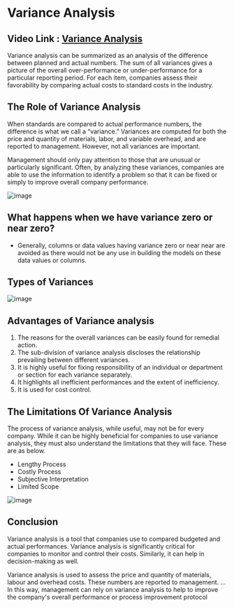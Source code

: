 # Variance Analysis

## Video Link : [Variance Analysis]()


Variance analysis can be summarized as an analysis of the difference between planned and actual numbers. The sum of all variances gives a picture of the overall over-performance or under-performance for a particular reporting period. For each item, companies assess their favorability by comparing actual costs to standard costs in the industry.

## The Role of Variance Analysis
When standards are compared to actual performance numbers, the difference is what we call a “variance.” Variances are computed for both the price and quantity of materials, labor, and variable overhead, and are reported to management. However, not all variances are important.

Management should only pay attention to those that are unusual or particularly significant. Often, by analyzing these variances, companies are able to use the information to identify a problem so that it can be fixed or simply to improve overall company performance.

![image](https://user-images.githubusercontent.com/79050917/138828735-fad289b1-ac43-4251-b4bd-a9fcd3470699.png)


## What happens when we have variance zero or near zero?
- Generally, columns or data values having variance zero or near near are avoided as there would not be any use in building the models on these data values or columns.

## Types of Variances

![image](https://user-images.githubusercontent.com/79050917/138827895-039babfb-4519-4b74-8b6b-f03e722b9f22.png)

## Advantages of Variance analysis
1. The reasons for the overall variances can be easily found
 for remedial action.
2. The sub-division of variance analysis discloses the relationship prevailing between different variances.
3. It is highly useful for fixing responsibility of an individual or department or section for each variance separately.
4. It highlights all inefficient performances and the extent of inefficiency.
5. It is used for cost control.

## The Limitations Of Variance Analysis
The process of variance analysis, while useful, may not be for every company. While it can be highly beneficial for companies to use variance analysis, they must also understand the limitations that they will face. These are as below.
- Lengthy Process
- Costly Process
- Subjective Interpretation
- Limited Scope

![image](https://user-images.githubusercontent.com/79050917/138829225-69c984aa-4cb3-42f3-b953-01ee97620366.png)

## Conclusion
Variance analysis is a tool that companies use to compared budgeted and actual performances. Variance analysis is significantly critical for companies to monitor and control their costs. Similarly, it can help in decision-making as well.

Variance analysis is used to assess the price and quantity of materials, labour and overhead costs. These numbers are reported to management. ... In this way, management can rely on variance analysis to help to improve the company's overall performance or process improvement protocol
 
